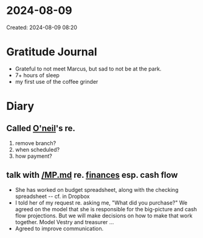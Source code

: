 # 2024-08-09
Created: 2024-08-09 08:20

# Gratitude Journal 

- Grateful to not meet Marcus, but sad to not be at the park.
- 7+ hours of sleep
- my first use of the coffee grinder

# Diary 

## Called [O'neil](/O'neil.md)'s re. 
1. remove branch?
2. when scheduled?
3. how payment?

## talk with [/MP.md](/MP.md) re. [finances](/finances.md) esp. cash flow

- She has worked on budget spreadsheet, along with the checking spreadsheet -- cf. in Dropbox
- I told her of my request re. asking me, "What did you purchase?" We agreed on the model that she is responsible for the big-picture and cash flow projections. But we will make decisions on how to make that work together. Model Vestry and treasurer …
- Agreed to improve communication.
